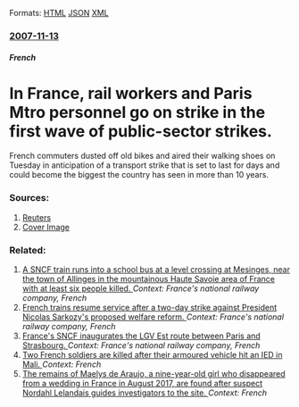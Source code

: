 
Formats: [HTML](/news/2007/11/13/in-france-rail-workers-and-paris-metro-personnel-go-on-strike-in-the-first-wave-of-public-sector-strikes.html)  [JSON](/news/2007/11/13/in-france-rail-workers-and-paris-metro-personnel-go-on-strike-in-the-first-wave-of-public-sector-strikes.json)  [XML](/news/2007/11/13/in-france-rail-workers-and-paris-metro-personnel-go-on-strike-in-the-first-wave-of-public-sector-strikes.xml)  

### [2007-11-13](/news/2007/11/13/index.md)

##### French
#  In France, rail workers and Paris Mtro personnel go on strike in the first wave of public-sector strikes. 

French commuters dusted off old bikes and aired their walking shoes on Tuesday in anticipation of a transport strike that is set to last for days and could become the biggest the country has seen in more than 10 years.


### Sources:

1. [Reuters](https://www.reuters.com/article/worldNews/idUSL1351805320071113?sp=true)
1. [Cover Image](https://s1.reutersmedia.net/resources/r/?m=02&d=20071113&t=2&i=2185960&w=&fh=545px&fw=&ll=&pl=&sq=&r=2007-11-13T125545Z_01_L13518053_RTRUKOP_0_PICTURE0)

### Related:

1. [ A SNCF train runs into a school bus at a level crossing at Mesinges, near the town of Allinges in the mountainous Haute Savoie area of France with at least six people killed. ](/news/2008/06/2/a-sncf-train-runs-into-a-school-bus-at-a-level-crossing-at-mesinges-near-the-town-of-allinges-in-the-mountainous-haute-savoie-area-of-fran.md) _Context: France's national railway company, French_
2. [ French trains resume service after a two-day strike against President Nicolas Sarkozy's proposed welfare reform. ](/news/2007/10/20/french-trains-resume-service-after-a-two-day-strike-against-president-nicolas-sarkozy-s-proposed-welfare-reform.md) _Context: France's national railway company, French_
3. [ France's SNCF inaugurates the LGV Est route between Paris and Strasbourg. ](/news/2007/03/15/france-s-sncf-inaugurates-the-lgv-est-route-between-paris-and-strasbourg.md) _Context: France's national railway company, French_
4. [Two French soldiers are killed after their armoured vehicle hit an IED in Mali. ](/news/2018/02/21/two-french-soldiers-are-killed-after-their-armoured-vehicle-hit-an-ied-in-mali.md) _Context: French_
5. [The remains of Maelys de Araujo, a nine-year-old girl who disappeared from a wedding in France in August 2017, are found after suspect Nordahl Lelandais guides investigators to the site. ](/news/2018/02/14/the-remains-of-maa-lys-de-araujo-a-nine-year-old-girl-who-disappeared-from-a-wedding-in-france-in-august-2017-are-found-after-suspect-nord.md) _Context: French_
